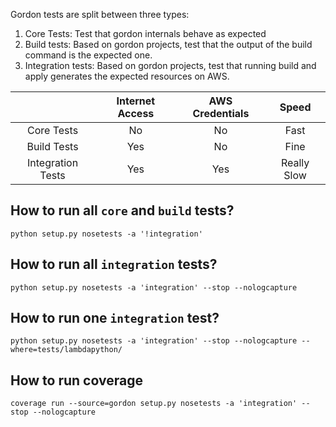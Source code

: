 Gordon tests are split between three types:

1. Core Tests: Test that gordon internals behave as expected
2. Build tests: Based on gordon projects, test that the output of the build command is the expected one.
3. Integration tests: Based on gordon projects, test that running build and apply generates the expected resources on AWS.


|                   | Internet Access | AWS Credentials |    Speed    |
|:-----------------:|:---------------:|:---------------:|:-----------:|
|     Core Tests    |        No       |        No       |     Fast    |
|    Build Tests    |       Yes       |        No       |     Fine    |
| Integration Tests |       Yes       |       Yes       | Really Slow |


How to run all ``core`` and ``build`` tests?
---------------------------------------------

```shell
python setup.py nosetests -a '!integration'
```


How to run all ``integration`` tests?
---------------------------------------

```shell
python setup.py nosetests -a 'integration' --stop --nologcapture
```

How to run one ``integration`` test?
-------------------------------------

```shell
python setup.py nosetests -a 'integration' --stop --nologcapture --where=tests/lambdapython/
```


How to run coverage
--------------------------------

```shell
coverage run --source=gordon setup.py nosetests -a 'integration' --stop --nologcapture
```
